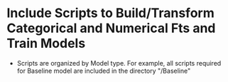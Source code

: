 # Include Scripts to Build/Transform Categorical and Numerical Fts and Train Models 
- Scripts are organized by Model type. For example, all scripts required for Baseline model are included in the directory "/Baseline"
